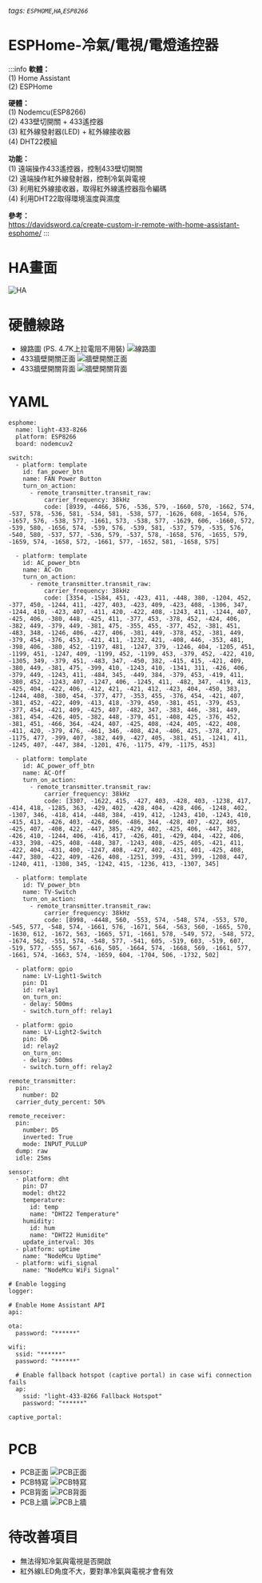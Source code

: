 ###### tags: `ESPHOME`,`HA`,`ESP8266`

# ESPHome-冷氣/電視/電燈遙控器 

:::info
**軟體：**  
(1) Home Assistant   
(2) ESPHome  

**硬體：**  
(1) Nodemcu(ESP8266)   
(2) 433壁切開關 + 433遙控器  
(3) 紅外線發射器(LED) + 紅外線接收器  
(4) DHT22模組   

**功能：**  
(1) 遠端操作433遙控器，控制433壁切開關  
(2) 遠端操作紅外線發射器，控制冷氣與電視  
(3) 利用紅外線接收器，取得紅外線遙控器指令編碼  
(4) 利用DHT22取得環境溫度與濕度  

**參考：**  
https://davidsword.ca/create-custom-ir-remote-with-home-assistant-esphome/
:::

# HA畫面
![HA](https://raw.githubusercontent.com/Chihhao/Public_Drive/main/C5KeKC5.png)

# 硬體線路
* 線路圖 (PS. 4.7K上拉電阻不用裝)
![線路圖](https://raw.githubusercontent.com/Chihhao/Public_Drive/main/IMG_3503.jpg)
* 433牆壁開關正面
![牆壁開關正面](https://raw.githubusercontent.com/Chihhao/Public_Drive/main/IMG_3470.jpg)
* 433牆壁開關背面
![牆壁開關背面](https://raw.githubusercontent.com/Chihhao/Public_Drive/main/IMG_3469.jpg)

# YAML
```yaml=
esphome:
  name: light-433-8266
  platform: ESP8266
  board: nodemcuv2
    
switch:
  - platform: template
    id: fan_power_btn
    name: FAN Power Button
    turn_on_action:
      - remote_transmitter.transmit_raw:
          carrier_frequency: 38kHz
          code: [8939, -4466, 576, -536, 579, -1660, 570, -1662, 574, -537, 578, -536, 581, -534, 581, -538, 577, -1626, 608, -1654, 576, -1657, 576, -538, 577, -1661, 573, -538, 577, -1629, 606, -1660, 572, -539, 580, -1656, 574, -539, 576, -539, 581, -537, 579, -535, 576, -540, 580, -537, 577, -536, 579, -537, 578, -1658, 576, -1655, 579, -1659, 574, -1658, 572, -1661, 577, -1652, 581, -1658, 575]

  - platform: template
    id: AC_power_btn
    name: AC-On
    turn_on_action:
      - remote_transmitter.transmit_raw:
          carrier_frequency: 38kHz
          code: [3354, -1584, 451, -423, 411, -448, 380, -1204, 452, -377, 450, -1244, 411, -427, 403, -423, 409, -423, 408, -1306, 347, -1244, 410, -423, 407, -411, 420, -422, 408, -1243, 411, -1244, 407, -425, 406, -380, 448, -425, 411, -377, 453, -378, 452, -424, 406, -382, 449, -379, 449, -381, 475, -355, 455, -377, 452, -381, 451, -483, 348, -1246, 406, -427, 406, -381, 449, -378, 452, -381, 449, -379, 454, -376, 453, -421, 411, -1232, 421, -408, 446, -353, 481, -398, 406, -380, 452, -1197, 481, -1247, 379, -1246, 404, -1205, 451, -1199, 451, -1247, 409, -1199, 452, -1199, 453, -379, 452, -422, 410, -1305, 349, -379, 451, -483, 347, -450, 382, -415, 415, -421, 409, -380, 449, -381, 475, -399, 410, -1243, 410, -1341, 311, -426, 406, -379, 449, -1243, 411, -484, 345, -449, 384, -379, 453, -419, 411, -380, 452, -1243, 407, -1247, 406, -1245, 411, -482, 347, -419, 413, -425, 404, -422, 406, -412, 421, -421, 412, -423, 404, -450, 383, -1244, 408, -380, 454, -377, 477, -353, 455, -376, 454, -421, 407, -381, 452, -422, 409, -413, 418, -379, 450, -381, 451, -379, 453, -377, 454, -421, 409, -425, 407, -482, 347, -383, 446, -381, 449, -381, 454, -426, 405, -382, 448, -379, 451, -408, 425, -376, 452, -381, 451, -466, 364, -424, 407, -425, 408, -424, 405, -422, 408, -411, 420, -379, 476, -461, 346, -408, 424, -406, 425, -378, 477, -1175, 477, -399, 407, -382, 449, -427, 405, -381, 451, -1241, 411, -1245, 407, -447, 384, -1201, 476, -1175, 479, -1175, 453]

  - platform: template
    id: AC_power_off_btn
    name: AC-Off
    turn_on_action:
      - remote_transmitter.transmit_raw:
          carrier_frequency: 38kHz
          code: [3307, -1622, 415, -427, 403, -428, 403, -1238, 417, -414, 418, -1285, 363, -429, 402, -428, 404, -428, 406, -1248, 402, -1307, 346, -418, 414, -448, 384, -419, 412, -1243, 410, -1243, 410, -415, 413, -426, 403, -426, 406, -486, 344, -428, 407, -422, 405, -425, 407, -408, 422, -447, 385, -429, 402, -425, 406, -447, 382, -426, 410, -1244, 406, -416, 417, -426, 401, -429, 404, -422, 406, -433, 398, -425, 408, -448, 387, -1243, 408, -425, 405, -421, 411, -422, 404, -431, 400, -1247, 408, -427, 402, -431, 401, -425, 408, -447, 380, -422, 409, -426, 408, -1251, 399, -431, 399, -1208, 447, -1240, 411, -1308, 345, -1242, 415, -1236, 413, -1307, 345]

  - platform: template
    id: TV_power_btn
    name: TV-Switch
    turn_on_action:
      - remote_transmitter.transmit_raw:
          carrier_frequency: 38kHz
          code: [8998, -4448, 560, -553, 574, -548, 574, -553, 570, -545, 577, -548, 574, -1661, 576, -1671, 564, -563, 560, -1665, 570, -1630, 612, -1672, 563, -1665, 571, -1661, 578, -549, 572, -548, 572, -1674, 562, -551, 574, -548, 577, -541, 605, -519, 603, -519, 607, -519, 577, -555, 567, -616, 505, -1664, 574, -1668, 569, -1661, 577, -1661, 574, -1663, 574, -1659, 604, -1704, 506, -1732, 502]

  - platform: gpio
    name: LV-Light1-Switch
    pin: D1
    id: relay1
    on_turn_on:
    - delay: 500ms
    - switch.turn_off: relay1
  
  - platform: gpio
    name: LV-Light2-Switch
    pin: D6
    id: relay2
    on_turn_on:
    - delay: 500ms
    - switch.turn_off: relay2
     
remote_transmitter:
  pin: 
    number: D2
  carrier_duty_percent: 50%

remote_receiver:
  pin: 
    number: D5
    inverted: True
    mode: INPUT_PULLUP
  dump: raw
  idle: 25ms

sensor:
  - platform: dht
    pin: D7
    model: dht22
    temperature:
      id: temp
      name: "DHT22 Temperature"
    humidity:
      id: hum
      name: "DHT22 Humidite"
    update_interval: 30s 
  - platform: uptime
    name: "NodeMcu Uptime"
  - platform: wifi_signal
    name: "NodeMcu WiFi Signal"

# Enable logging
logger:

# Enable Home Assistant API
api:

ota:
  password: "******"

wifi:
  ssid: "******"
  password: "******"

  # Enable fallback hotspot (captive portal) in case wifi connection fails
  ap:
    ssid: "light-433-8266 Fallback Hotspot"
    password: "******"

captive_portal:

```



# PCB
* PCB正面
![PCB正面](https://raw.githubusercontent.com/Chihhao/Public_Drive/main/IMG_3499.jpg)
* PCB特寫
![PCB特寫](https://raw.githubusercontent.com/Chihhao/Public_Drive/main/IMG_3500.jpg)
* PCB背面
![PCB背面](https://raw.githubusercontent.com/Chihhao/Public_Drive/main/IMG_3473.jpg)
* PCB上牆
![PCB上牆](https://raw.githubusercontent.com/Chihhao/Public_Drive/main/IMG_3504.jpg)

# 待改善項目
* 無法得知冷氣與電視是否開啟
* 紅外線LED角度不大，要對準冷氣與電視才會有效


